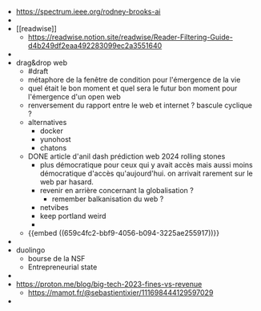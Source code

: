 - https://spectrum.ieee.org/rodney-brooks-ai
-
- [[readwise]]
	- https://readwise.notion.site/readwise/Reader-Filtering-Guide-d4b249df2eaa492283099ec2a3551640
-
- drag&drop web
	- #draft
	- métaphore de la fenêtre de condition pour l'émergence de la vie
	- quel était le bon moment et quel sera le futur bon moment pour l'émergence d'un open web
	- renversement du rapport entre le web et internet ? bascule cyclique ?
	- alternatives
		- docker
		- yunohost
		- chatons
	- DONE article d'anil dash prédiction web 2024 rolling stones
		- plus démocratique pour ceux qui y avait accès mais aussi moins démocratique d'accès qu'aujourd'hui. on arrivait rarement sur le web par hasard.
		- revenir en arrière concernant la globalisation ?
			- remember balkanisation du web ?
		- netvibes
		- keep portland weird
		-
	- {{embed ((659c4fc2-bbf9-4056-b094-3225ae255917))}}
-
- duolingo
	- bourse de la NSF
	- Entrepreneurial state
-
- https://proton.me/blog/big-tech-2023-fines-vs-revenue
	- https://mamot.fr/@sebastientixier/111698444129597029
-
